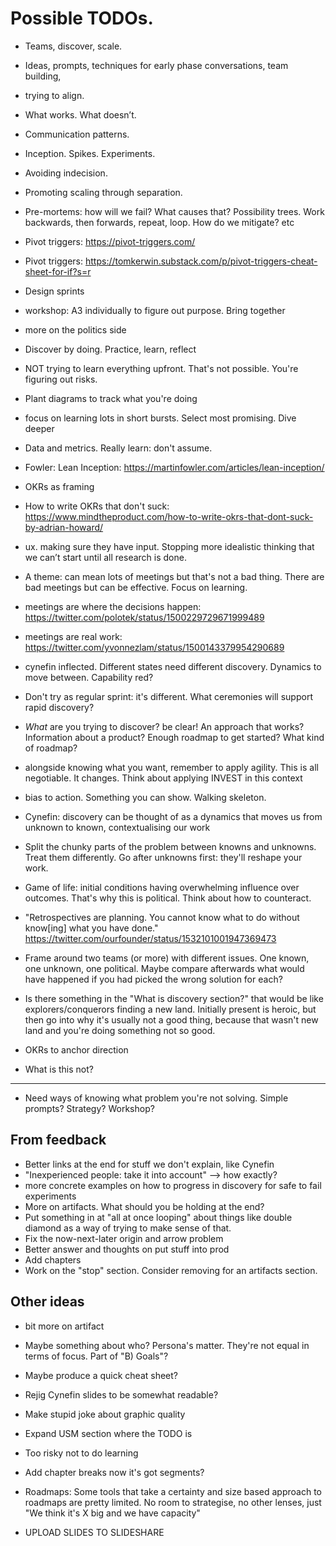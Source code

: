 # Possible TODOs.


* Teams, discover, scale.
* Ideas, prompts, techniques for early phase conversations, team building,
* trying to align.
* What works. What doesn’t. 
* Communication patterns.
* Inception. Spikes. Experiments.
* Avoiding indecision. 
* Promoting scaling through separation.
* Pre-mortems: how will  we fail? What causes that? Possibility trees. Work backwards, then forwards, repeat, loop. How do we mitigate? etc
* Pivot triggers: https://pivot-triggers.com/
* Pivot triggers: https://tomkerwin.substack.com/p/pivot-triggers-cheat-sheet-for-if?s=r
* Design sprints
* workshop: A3 individually to figure out purpose. Bring together
* more on the politics side
* Discover by doing. Practice, learn, reflect
* NOT trying to learn everything upfront. That's not possible. You're figuring out risks.
* Plant diagrams to track what you're doing
* focus on learning lots in short bursts. Select most promising. Dive deeper
* Data and metrics. Really learn: don't assume.
* Fowler: Lean Inception: https://martinfowler.com/articles/lean-inception/
* OKRs as framing
* How to write OKRs that don't suck: https://www.mindtheproduct.com/how-to-write-okrs-that-dont-suck-by-adrian-howard/
* ux. making sure they have input. Stopping more idealistic thinking that we can’t start until all research is done.
* A theme: can mean lots of meetings but that's not a bad thing. There are bad meetings but can be effective. Focus on learning.
* meetings are where the decisions happen: https://twitter.com/polotek/status/1500229729671999489
* meetings are real work: https://twitter.com/yvonnezlam/status/1500143379954290689
* cynefin inflected. Different states need different discovery. Dynamics to move between. Capability red?
* Don't try as regular sprint: it's different. What ceremonies will support rapid discovery?

* _What_ are you trying to discover? be clear! An approach that works? Information about a product? Enough roadmap to get started? What kind of roadmap?
  
* alongside knowing what you want, remember to apply agility. This is all negotiable. It changes. Think about applying INVEST in this context
* bias to action. Something you can show. Walking skeleton.
* Cynefin: discovery can be thought of as a dynamics that moves us from unknown to known, contextualising our work

* Split the chunky parts of the problem between knowns and unknowns. Treat them differently. Go after unknowns first: they'll reshape your work.
* Game of life: initial conditions having overwhelming influence over outcomes. That's why this is political. Think about how to counteract.
* "Retrospectives are planning. You cannot know what to do without know[ing] what you have done." https://twitter.com/ourfounder/status/1532101001947369473
* Frame around two teams (or more) with different issues. One known, one unknown, one political. Maybe compare afterwards what would have happened if you had picked the wrong solution for each?
* Is there something in the "What is discovery section?" that would be like explorers/conquerors finding a new land. Initially present is heroic, but then go into why it's usually not a good thing, because that wasn't new land and you're doing something not so good.
* OKRs to anchor direction
* What is this not?
---
* Need ways of knowing what problem you're not solving. Simple prompts? Strategy? Workshop?


## From feedback

* Better links at the end for stuff we don't explain, like Cynefin
* "Inexperienced people: take it into account" --> how exactly?
* more concrete examples on how to progress in discovery for safe to fail experiments
* More on artifacts. What should you be holding at the end?
* Put something in at "all at once looping" about things like double diamond as a way of trying to make sense of that.
* Fix the now-next-later origin and arrow problem
* Better answer and thoughts on put stuff into prod
* Add chapters
* Work on the "stop" section. Consider removing for an artifacts section.

## Other ideas

* bit more on artifact
* Maybe something about who? Persona's matter. They're not equal in terms of focus. Part of "B) Goals"?
* Maybe produce a quick cheat sheet?
* Rejig Cynefin slides to be somewhat readable?
* Make stupid joke about graphic quality
* Expand USM section where the TODO is

* Too risky not to do learning
* Add chapter breaks now it's got segments?
* Roadmaps: Some tools that take a certainty and size based approach to roadmaps are pretty limited. No room to strategise, no other lenses, just "We think it's X big and we have capacity"

* UPLOAD SLIDES TO SLIDESHARE